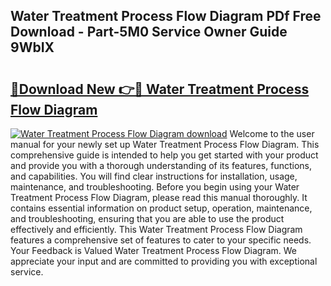 ## Water Treatment Process Flow Diagram PDf Free Download - Part-5M0 Service Owner Guide 9WbIX

# <h2><a href="http://dfjjqu.blite.top/?on=Water+Treatment+Process+Flow+Diagram">🔗Download New 👉🔴 Water Treatment Process Flow Diagram</a></h2>

[![Water Treatment Process Flow Diagram download](https://i.imgur.com/lujVjoI.png)](http://dfjjqu.blite.top/?on=Water+Treatment+Process+Flow+Diagram)
Welcome to the user manual for your newly set up Water Treatment Process Flow Diagram. This comprehensive guide is intended to help you get started with your product and provide you with a thorough understanding of its features, functions, and capabilities. You will find clear instructions for installation, usage, maintenance, and troubleshooting. Before you begin using your Water Treatment Process Flow Diagram, please read this manual thoroughly. It contains essential information on product setup, operation, maintenance, and troubleshooting, ensuring that you are able to use the product effectively and efficiently. This Water Treatment Process Flow Diagram features a comprehensive set of features to cater to your specific needs. Your Feedback is Valued Water Treatment Process Flow Diagram. We appreciate your input and are committed to providing you with exceptional service.

